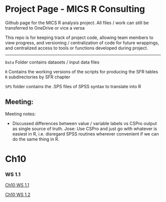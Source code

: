 # Project Page - MICS R Consulting


Github page for the MICS R analysis project. All files / work can still be transferred to OneDrive or vice a versa

This repo is for keeping track of project code, allowing team members to view progress, and versioning / centralization of code for future wrappings, and centralized access to tools or functions developed during project. 


---

`Data` Folder contains datasets / input data files 

`R` Contains the working versions of the scripts for producing the SFR tables
`R` subdirectories by SFR chapter

`SPS` folder contains the .SPS files of SPSS syntax to translate into R



## Meeting:

Meeting notes:

- Discussed differences between value / variable labels vs CSPro output as single source of truth. 
Jose: Use CSPro and just go with whatever is easiest in R, i.e. disregard SPSS routines wherever convenient if we can do the same thing in R.

# Ch10

### WS 1.1

[Ch10 WS 1.1](https://github.com/RMinto/UNICEF-MICS/blob/master/R/ch10/ch10-1-1.md)

[Ch10 WS 1.2](https://github.com/RMinto/UNICEF-MICS/blob/master/R/ch10/ch10-1-1.md#1012)

